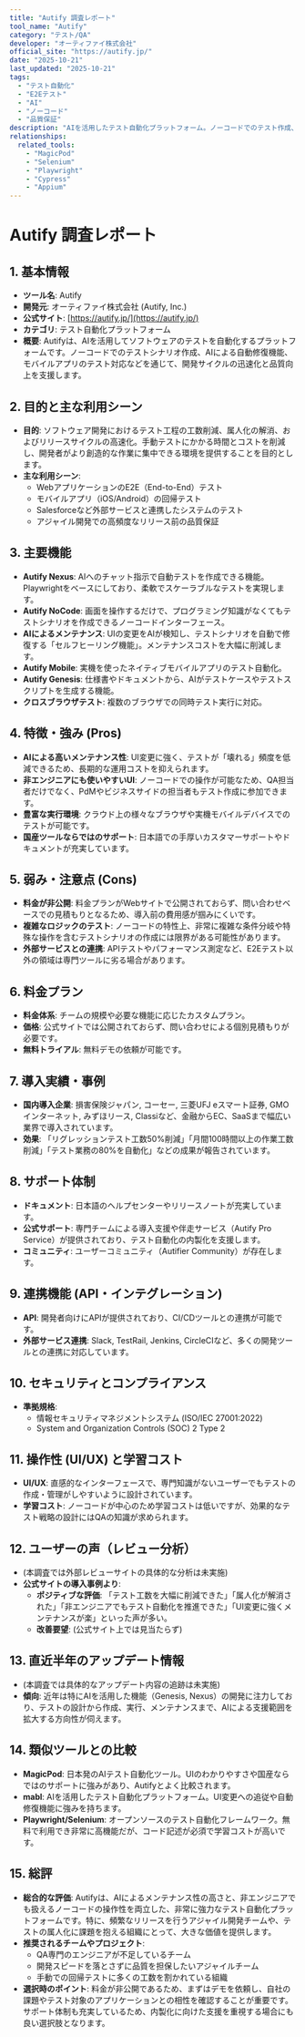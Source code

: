 ```yaml
---
title: "Autify 調査レポート"
tool_name: "Autify"
category: "テスト/QA"
developer: "オーティファイ株式会社"
official_site: "https://autify.jp/"
date: "2025-10-21"
last_updated: "2025-10-21"
tags:
  - "テスト自動化"
  - "E2Eテスト"
  - "AI"
  - "ノーコード"
  - "品質保証"
description: "AIを活用したテスト自動化プラットフォーム。ノーコードでのテスト作成、AIによるメンテナンス、モバイルアプリテストなどを提供し、開発の生産性向上を支援します。"
relationships:
  related_tools:
    - "MagicPod"
    - "Selenium"
    - "Playwright"
    - "Cypress"
    - "Appium"
---
```


# **Autify 調査レポート**

## **1. 基本情報**

* **ツール名**: Autify
* **開発元**: オーティファイ株式会社 (Autify, Inc.)
* **公式サイト**: [https://autify.jp/](https://autify.jp/)
* **カテゴリ**: テスト自動化プラットフォーム
* **概要**: Autifyは、AIを活用してソフトウェアのテストを自動化するプラットフォームです。ノーコードでのテストシナリオ作成、AIによる自動修復機能、モバイルアプリのテスト対応などを通じて、開発サイクルの迅速化と品質向上を支援します。

## **2. 目的と主な利用シーン**

* **目的**: ソフトウェア開発におけるテスト工程の工数削減、属人化の解消、およびリリースサイクルの高速化。手動テストにかかる時間とコストを削減し、開発者がより創造的な作業に集中できる環境を提供することを目的とします。
* **主な利用シーン**:
  * WebアプリケーションのE2E（End-to-End）テスト
  * モバイルアプリ（iOS/Android）の回帰テスト
  * Salesforceなど外部サービスと連携したシステムのテスト
  * アジャイル開発での高頻度なリリース前の品質保証

## **3. 主要機能**

* **Autify Nexus**: AIへのチャット指示で自動テストを作成できる機能。Playwrightをベースにしており、柔軟でスケーラブルなテストを実現します。
* **Autify NoCode**: 画面を操作するだけで、プログラミング知識がなくてもテストシナリオを作成できるノーコードインターフェース。
* **AIによるメンテナンス**: UIの変更をAIが検知し、テストシナリオを自動で修復する「セルフヒーリング機能」。メンテナンスコストを大幅に削減します。
* **Autify Mobile**: 実機を使ったネイティブモバイルアプリのテスト自動化。
* **Autify Genesis**: 仕様書やドキュメントから、AIがテストケースやテストスクリプトを生成する機能。
* **クロスブラウザテスト**: 複数のブラウザでの同時テスト実行に対応。

## **4. 特徴・強み (Pros)**

* **AIによる高いメンテナンス性**: UI変更に強く、テストが「壊れる」頻度を低減できるため、長期的な運用コストを抑えられます。
* **非エンジニアにも使いやすいUI**: ノーコードでの操作が可能なため、QA担当者だけでなく、PdMやビジネスサイドの担当者もテスト作成に参加できます。
* **豊富な実行環境**: クラウド上の様々なブラウザや実機モバイルデバイスでのテストが可能です。
* **国産ツールならではのサポート**: 日本語での手厚いカスタマーサポートやドキュメントが充実しています。

## **5. 弱み・注意点 (Cons)**

* **料金が非公開**: 料金プランがWebサイトで公開されておらず、問い合わせベースでの見積もりとなるため、導入前の費用感が掴みにくいです。
* **複雑なロジックのテスト**: ノーコードの特性上、非常に複雑な条件分岐や特殊な操作を含むテストシナリオの作成には限界がある可能性があります。
* **外部サービスとの連携**: APIテストやパフォーマンス測定など、E2Eテスト以外の領域は専門ツールに劣る場合があります。

## **6. 料金プラン**

* **料金体系**: チームの規模や必要な機能に応じたカスタムプラン。
* **価格**: 公式サイトでは公開されておらず、問い合わせによる個別見積もりが必要です。
* **無料トライアル**: 無料デモの依頼が可能です。

## **7. 導入実績・事例**

* **国内導入企業**: 損害保険ジャパン, コーセー, 三菱UFJ eスマート証券, GMOインターネット, みずほリース, Classiなど、金融からEC、SaaSまで幅広い業界で導入されています。
* **効果**: 「リグレッションテスト工数50%削減」「月間100時間以上の作業工数削減」「テスト業務の80%を自動化」などの成果が報告されています。

## **8. サポート体制**

* **ドキュメント**: 日本語のヘルプセンターやリリースノートが充実しています。
* **公式サポート**: 専門チームによる導入支援や伴走サービス（Autify Pro Service）が提供されており、テスト自動化の内製化を支援します。
* **コミュニティ**: ユーザーコミュニティ（Autifier Community）が存在します。

## **9. 連携機能 (API・インテグレーション)**

* **API**: 開発者向けにAPIが提供されており、CI/CDツールとの連携が可能です。
* **外部サービス連携**: Slack, TestRail, Jenkins, CircleCIなど、多くの開発ツールとの連携に対応しています。

## **10. セキュリティとコンプライアンス**

* **準拠規格**:
  * 情報セキュリティマネジメントシステム (ISO/IEC 27001:2022)
  * System and Organization Controls (SOC) 2 Type 2

## **11. 操作性 (UI/UX) と学習コスト**

* **UI/UX**: 直感的なインターフェースで、専門知識がないユーザーでもテストの作成・管理がしやすいように設計されています。
* **学習コスト**: ノーコードが中心のため学習コストは低いですが、効果的なテスト戦略の設計にはQAの知識が求められます。

## **12. ユーザーの声（レビュー分析）**

* (本調査では外部レビューサイトの具体的な分析は未実施)
* **公式サイトの導入事例より**:
  * **ポジティブな評価**: 「テスト工数を大幅に削減できた」「属人化が解消された」「非エンジニアでもテスト自動化を推進できた」「UI変更に強くメンテナンスが楽」といった声が多い。
  * **改善要望**: (公式サイト上では見当たらず)

## **13. 直近半年のアップデート情報**

* (本調査では具体的なアップデート内容の追跡は未実施)
* **傾向**: 近年は特にAIを活用した機能（Genesis, Nexus）の開発に注力しており、テストの設計から作成、実行、メンテナンスまで、AIによる支援範囲を拡大する方向性が伺えます。

## **14. 類似ツールとの比較**

* **MagicPod**: 日本発のAIテスト自動化ツール。UIのわかりやすさや国産ならではのサポートに強みがあり、Autifyとよく比較されます。
* **mabl**: AIを活用したテスト自動化プラットフォーム。UI変更への追従や自動修復機能に強みを持ちます。
* **Playwright/Selenium**: オープンソースのテスト自動化フレームワーク。無料で利用でき非常に高機能だが、コード記述が必須で学習コストが高いです。

## **15. 総評**

* **総合的な評価**: Autifyは、AIによるメンテナンス性の高さと、非エンジニアでも扱えるノーコードの操作性を両立した、非常に強力なテスト自動化プラットフォームです。特に、頻繁なリリースを行うアジャイル開発チームや、テストの属人化に課題を抱える組織にとって、大きな価値を提供します。
* **推奨されるチームやプロジェクト**:
  * QA専門のエンジニアが不足しているチーム
  * 開発スピードを落とさずに品質を担保したいアジャイルチーム
  * 手動での回帰テストに多くの工数を割かれている組織
* **選択時のポイント**: 料金が非公開であるため、まずはデモを依頼し、自社の課題やテスト対象のアプリケーションとの相性を確認することが重要です。サポート体制も充実しているため、内製化に向けた支援を重視する場合にも良い選択肢となります。
